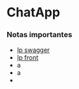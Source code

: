 # ChatApp

### Notas importantes

* [Ip swagger](http://localhost:9988/swagger-ui/index.html#/)
* [Ip front](https://localhost:3000)
* a
* a
* 



